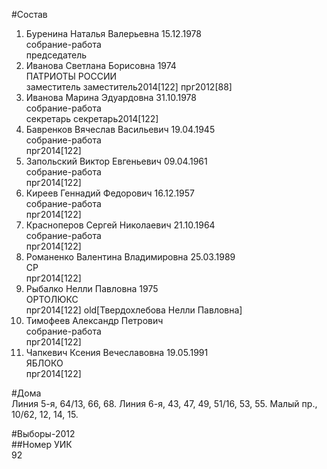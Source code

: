 #Состав  
1. Буренина Наталья Валерьевна 15.12.1978  
    собрание-работа  
    председатель  
2. Иванова Светлана Борисовна 1974  
    ПАТРИОТЫ РОССИИ  
    заместитель заместитель2014[122] прг2012[88]  
3. Иванова Марина Эдуардовна 31.10.1978  
    собрание-работа  
    секретарь секретарь2014[122]  
4. Бавренков Вячеслав Васильевич 19.04.1945  
    собрание-работа  
    прг2014[122]  
5. Запольский Виктор Евгеньевич 09.04.1961  
    собрание-работа  
    прг2014[122]  
6. Киреев Геннадий Федорович 16.12.1957  
    собрание-работа  
    прг2014[122]  
7. Красноперов Сергей Николаевич 21.10.1964  
    собрание-работа  
    прг2014[122]  
8. Романенко Валентина Владимировна 25.03.1989  
    СР  
    прг2014[122]  
9. Рыбалко Нелли Павловна 1975  
    ОРТОЛЮКС  
    прг2014[122] old[Твердохлебова Нелли Павловна]  
10. Тимофеев Александр Петрович  
    собрание-работа  
    прг2014[122]  
11. Чапкевич Ксения Вечеславовна 19.05.1991  
    ЯБЛОКО  
    прг2014[122]  
  
#Дома  
Линия  5-я,     64/13, 66, 68. Линия  6-я,     43, 47, 49, 51/16, 53, 55. Малый пр.,     10/62, 12, 14, 15.  
  
#Выборы-2012  
##Номер УИК  
92  
